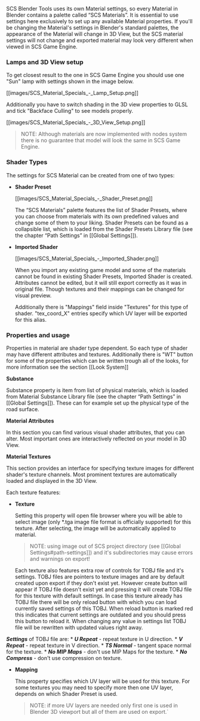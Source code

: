 SCS Blender Tools uses its own Material settings, so every Material in Blender contains a palette called “SCS Materials”. It is essential to use settings here exclusively to set up any available Material properties. If you'll be changing the Material's settings in Blender's standard palettes, the appearance of the Material will change in 3D View, but the SCS material settings will not change and exported material may look very different when viewed in SCS Game Engine.

### Lamps and 3D View setup

To get closest result to the one in SCS Game Engine you should use one "Sun" lamp with settings shown in the image below. 

[[images/SCS_Material_Specials_-_Lamp_Setup.png]]

Additionally you have to switch shading in the 3D view properties to GLSL and tick "Backface Culling" to see models properly.

[[images/SCS_Material_Specials_-_3D_View_Setup.png]]

> NOTE: Although materials are now implemented with nodes system there is no guarantee that model will look the same in SCS Game Engine.


### Shader Types

The settings for SCS Material can be created from one of two types:

* **Shader Preset**

  [[images/SCS_Material_Specials_-_Shader_Preset.png]]

  The “SCS Materials” palette features the list of Shader Presets, where you can choose from materials with its own predefined values and change some of them to your liking. Shader Presets can be found as a collapsible list, which is loaded from the Shader Presets Library file (see the chapter “Path Settings” in [[Global Settings]]).

* **Imported Shader**

  [[images/SCS_Material_Specials_-_Imported_Shader.png]]

  When you import any existing game model and some of the materials cannot be found in existing Shader Presets, Imported Shader is created. Attributes cannot be edited, but it will still export correctly as it was in original file. Though textures and their mappings can be changed for visual preview.
  
  Additionally there is "Mappings" field inside "Textures" for this type of shader. "tex_coord_X" entries specify which UV layer will be exported for this alias.


### Properties and usage

Properties in material are shader type dependent. So each type of shader may have different attributes and textures. Additionally there is "WT" button for some of the properties which can be written trough all of the looks, for more information see the section [[Look System]]

**Substance**

Substance property is item from list of physical materials, which is loaded from Material Substance Library file (see the chapter “Path Settings” in [[Global Settings]]). These can for example set up the physical type of the road surface.


**Material Attributes**

In this section you can find various visual shader attributes, that you can alter. Most important ones are interactively reflected on your model in 3D View.


**Material Textures**

This section provides an interface for specifying texture images for different shader's texture channels. Most prominent textures are automatically loaded and displayed in the 3D View.

Each texture features:
* **Texture**
  
  Setting this property will open file browser where you will be able to select image (only *.tga image file format is officially supported) for this texture. After selecting, the image will be automatically applied to material.

  > NOTE: using image out of SCS project directory (see [[Global Settings#path-settings]]) and it's subdirectories may cause errors and warnings on export!

  Each texture also features extra row of controls for TOBJ file and it's settings. TOBJ files are pointers to texture images and are by default created upon export if they don't exist yet. However create button will appear if TOBJ file doesn't exist yet and pressing it will create TOBJ file for this texture with default settings. In case this texture already has TOBJ file there will be only reload button with which you can load currently saved settings of this TOBJ. When reload button is marked red this indicates that current settings are outdated and you should press this button to reload it. When changing any value in settings list TOBJ file will be rewritten with updated values right away.

 _**Settings**_ of TOBJ file are:
    * _**U Repeat**_ - repeat texture in U direction.
    * _**V Repeat**_ - repeat texture in V direction.
    * _**TS Normal**_  - tangent space normal for the texture.
    * _**No MIP Maps**_ - don't use MIP Maps for the texture.
    * _**No Compress**_ - don't use compression on texture.


* **Mapping**

  This property specifies which UV layer will be used for this texture. For some textures you may need to specify more then one UV layer, depends on which Shader Preset is used.
  
  > NOTE: if more UV layers are needed only first one is used in Blender 3D viewport but all of them are used on export.`